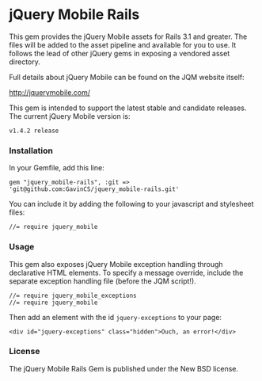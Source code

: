 jQuery Mobile Rails
===================

This gem provides the jQuery Mobile assets for Rails 3.1 and greater. The files will be added to the asset pipeline and available for you to use. It follows the lead of other jQuery gems in exposing a vendored asset directory.

Full details about jQuery Mobile can be found on the JQM website itself:

http://jquerymobile.com/

This gem is intended to support the latest stable and candidate releases. The current jQuery Mobile version is:

    v1.4.2 release

### Installation

In your Gemfile, add this line:

    gem "jquery_mobile-rails", :git => 'git@github.com:GavinCS/jquery_mobile-rails.git'

You can include it by adding the following to your javascript and stylesheet files:

    //= require jquery_mobile

### Usage

This gem also exposes jQuery Mobile exception handling through declarative HTML elements. To specify a message override, include the separate exception handling file (before the JQM script!).

    //= require jquery_mobile_exceptions
    //= require jquery_mobile

Then add an element with the id `jquery-exceptions` to your page:

    <div id="jquery-exceptions" class="hidden">Ouch, an error!</div>

### License

The jQuery Mobile Rails Gem is published under the New BSD license.
    